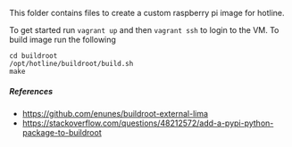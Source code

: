 This folder contains files to create a custom raspberry pi image for hotline.

To get started run `vagrant up` and then `vagrant ssh` to login to the VM. To build image run the following

```
cd buildroot
/opt/hotline/buildroot/build.sh
make
```

##### References
* https://github.com/enunes/buildroot-external-lima
* https://stackoverflow.com/questions/48212572/add-a-pypi-python-package-to-buildroot
